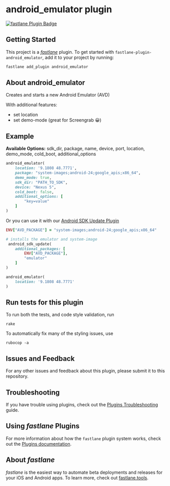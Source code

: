 # android_emulator plugin

[![fastlane Plugin Badge](https://rawcdn.githack.com/fastlane/fastlane/master/fastlane/assets/plugin-badge.svg)](https://rubygems.org/gems/fastlane-plugin-android_emulator)

## Getting Started

This project is a [_fastlane_](https://github.com/fastlane/fastlane) plugin. To get started with `fastlane-plugin-android_emulator`, add it to your project by running:

```bash
fastlane add_plugin android_emulator
```

## About android_emulator

Creates and starts a new Android Emulator (AVD)

With additional features:

- set location
- set demo-mode (great for Screengrab 😀)

## Example

**Available Options:** sdk_dir, package, name, device, port, location, demo_mode, cold_boot, additional_options

```ruby
android_emulator(
	location: '9.1808 48.7771',
	package: "system-images;android-24;google_apis;x86_64",
	demo_mode: true,
	sdk_dir: "PATH_TO_SDK",
	device: "Nexus 5",
	cold_boot: false,
	additional_options: [
		"key=value"
	]
)
```

Or you can use it with our [Android SDK Update Plugin](https://github.com/NovaTecConsulting/fastlane-plugin-android_sdk_update)

```ruby
ENV["AVD_PACKAGE"] = "system-images;android-24;google_apis;x86_64"

# installs the emulator and system-image
 android_sdk_update(
	additional_packages: [
		ENV["AVD_PACKAGE"],
		"emulator"
	]
)

android_emulator(
	location: '9.1808 48.7771'
)
```

## Run tests for this plugin

To run both the tests, and code style validation, run

```
rake
```

To automatically fix many of the styling issues, use

```
rubocop -a
```

## Issues and Feedback

For any other issues and feedback about this plugin, please submit it to this repository.

## Troubleshooting

If you have trouble using plugins, check out the [Plugins Troubleshooting](https://docs.fastlane.tools/plugins/plugins-troubleshooting/) guide.

## Using _fastlane_ Plugins

For more information about how the `fastlane` plugin system works, check out the [Plugins documentation](https://docs.fastlane.tools/plugins/create-plugin/).

## About _fastlane_

_fastlane_ is the easiest way to automate beta deployments and releases for your iOS and Android apps. To learn more, check out [fastlane.tools](https://fastlane.tools).
